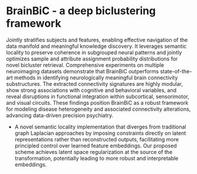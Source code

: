 # BrainBiC - a deep biclustering framework 
Jointly stratifies subjects and features, enabling effective navigation of the data manifold and meaningful knowledge discovery. It leverages semantic locality to preserve coherence in subgrouped neural patterns and jointly optimizes sample and attribute assignment probability distributions for novel bicluster retrieval. Comprehensive experiments on multiple neuroimaging datasets demonstrate that BrainBiC outperforms state-of-the-art methods in identifying neurologically meaningful brain connectivity substructures. The extracted connectivity signatures are highly modular, show strong associations with cognitive and behavioral variables, and reveal disruptions in functional integration within subcortical, sensorimotor, and visual circuits. These findings position BrainBiC as a robust framework for modeling disease heterogeneity and associated connectivity alterations, advancing data-driven precision psychiatry.

* A novel semantic locality implementation that diverges from traditional graph Laplacian approaches by imposing constraints directly on latent representations rather than reconstructed outputs, facilitating more principled control over learned feature embeddings. Our proposed scheme achieves latent space regularization at the source of the transformation, potentially leading to more robust and interpretable embeddings. 


